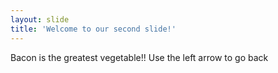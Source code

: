 ```yaml
---
layout: slide
title: 'Welcome to our second slide!'
---
```

Bacon is the greatest vegetable!!
Use the left arrow to go back
